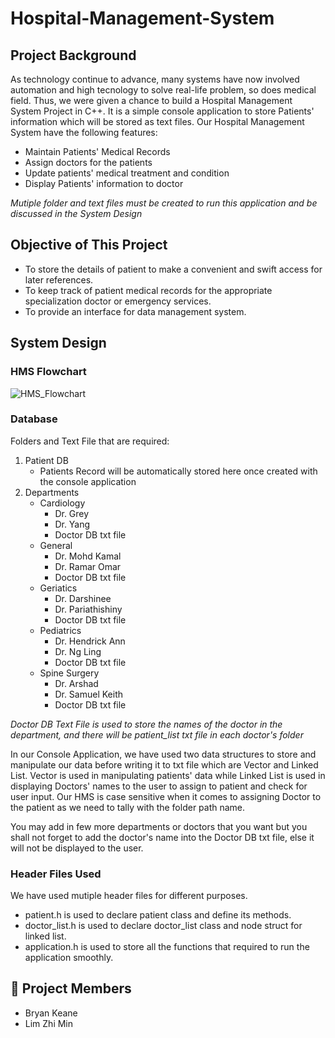 # Hospital-Management-System

## Project Background
As technology continue to advance, many systems have now involved automation and high tecnology to solve real-life problem, so does medical field. Thus, we were given a chance to build a Hospital Management System Project in C++. It is a simple console application to store Patients' information which will be stored as text files.
Our Hospital Management System have the following features:
- Maintain Patients' Medical Records
- Assign doctors for the patients
- Update patients' medical treatment and condition
- Display Patients' information to doctor

*Mutiple folder and text files must be created to run this application and be discussed in the System Design*
## Objective of This Project
- To store the details of patient to make a convenient and swift access for later references.
- To keep track of patient medical records for the appropriate specialization doctor or emergency services.
- To provide an interface for data management system.

## System Design

### HMS Flowchart
![HMS_Flowchart](https://user-images.githubusercontent.com/107078925/173637105-00428dbc-57b0-487c-b337-77c002d07589.png)

### Database
Folders and Text File that are required:

1. Patient DB
    - Patients Record will be automatically stored here once created with the console application
2. Departments
    - Cardiology
      - Dr. Grey
      - Dr. Yang
      - Doctor DB txt file
    - General
      - Dr. Mohd Kamal
      - Dr. Ramar Omar
      - Doctor DB txt file
    - Geriatics
      - Dr. Darshinee
      - Dr. Pariathishiny
      - Doctor DB txt file
    - Pediatrics
      - Dr. Hendrick Ann
      - Dr. Ng Ling
      - Doctor DB txt file
    - Spine Surgery
      - Dr. Arshad
      - Dr. Samuel Keith
      - Doctor DB txt file

*Doctor DB Text File is used to store the names of the doctor in the department, and there will be patient_list txt file in each doctor's folder*

  In our Console Application, we have used two data structures to store and manipulate our data before writing it to txt file which are Vector and Linked List. Vector is used in manipulating patients' data while Linked List is used in displaying Doctors' names to the user to assign to patient and check for user input. Our HMS is case sensitive when it comes to assigning Doctor to the patient as we need to tally with the folder path name.

  You may add in few more departments or doctors that you want but you shall not forget to add the doctor's name into the Doctor DB txt file, else it will not be displayed to the user.

### Header Files Used
We have used mutiple header files for different purposes.

- patient.h is used to declare patient class and define its methods.
- doctor_list.h is used to declare doctor_list class and node struct for linked list.
- application.h is used to store all the functions that required to run the application smoothly.

## :clap: Project Members
- Bryan Keane
- Lim Zhi Min
